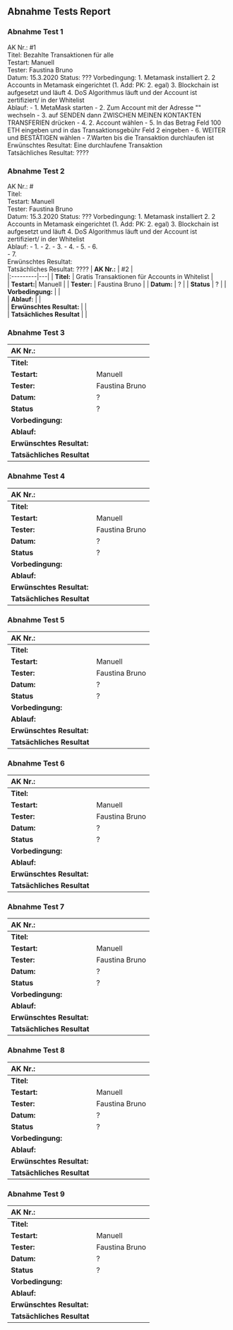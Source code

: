 ## Abnahme Tests Report

### Abnahme Test 1

AK Nr.:   #1    
Titel:   Bezahlte Transaktionen für alle  
Testart:   Manuell  
Tester:   Faustina Bruno  
Datum:   15.3.2020
Status:  ???
Vorbedingung:
        1. Metamask installiert 
        2. 2 Accounts in Metamask eingerichtet (1. Add: PK: 2. egal) 
        3. Blockchain ist aufgesetzt und läuft 
        4. DoS Algorithmus läuft und der Account ist zertifiziert/ in der Whitelist  
Ablauf: 
       - 1. MetaMask starten 
       - 2. Zum Account mit der Adresse "" wechseln
       - 3. auf SENDEN dann ZWISCHEN MEINEN KONTAKTEN TRANSFERIEN drücken
       - 4. 2. Account wählen 
       - 5. In das Betrag Feld 100 ETH eingeben und in das Transaktionsgebühr Feld 2 eingeben 
       - 6. WEITER und BESTÄTIGEN wählen 
       - 7.Warten bis die Transaktion durchlaufen ist        
Erwünschtes Resultat: Eine durchlaufene Transaktion      
Tatsächliches Resultat: ????

### Abnahme Test 2

AK Nr.:   #    
Titel:  
Testart:   Manuell  
Tester:   Faustina Bruno  
Datum:   15.3.2020
Status:  ???
Vorbedingung:
        1. Metamask installiert 
        2. 2 Accounts in Metamask eingerichtet (1. Add: PK: 2. egal) 
        3. Blockchain ist aufgesetzt und läuft 
        4. DoS Algorithmus läuft und der Account ist zertifiziert/ in der Whitelist  
Ablauf: 
       - 1. 
       - 2. 
       - 3. 
       - 4. 
       - 5. 
       - 6.  
       - 7.      
Erwünschtes Resultat:      
Tatsächliches Resultat: ????
| **AK Nr.:** |     #2          |  
|:---------|---|
| **Titel:** | Gratis Transaktionen für Accounts in Whitelist |   
| **Testart:**| Manuell  |
| **Tester:** | Faustina Bruno  |
| **Datum:** | ?  |
| **Status** | ?  |
| **Vorbedingung:**          |   |      
| **Ablauf:**                |   |          
| **Erwünschtes Resultat:**  |   |       
| **Tatsächliches Resultat** |   |    

### Abnahme Test 3

| **AK Nr.:** |               |  
|:---------|---|
| **Titel:** |  |   
| **Testart:**| Manuell  |
| **Tester:** | Faustina Bruno  |
| **Datum:** | ?  |
| **Status** | ?  |
| **Vorbedingung:**          |   |      
| **Ablauf:**                |   |          
| **Erwünschtes Resultat:**  |   |       
| **Tatsächliches Resultat** |   |    

### Abnahme Test 4

| **AK Nr.:** |              |  
|:---------|---|
| **Titel:** |  |   
| **Testart:**| Manuell  |
| **Tester:** | Faustina Bruno  |
| **Datum:** | ?  |
| **Status** | ?  |
| **Vorbedingung:**          |   |      
| **Ablauf:**                |   |          
| **Erwünschtes Resultat:**  |   |       
| **Tatsächliches Resultat** |   |    

### Abnahme Test 5
| **AK Nr.:** |               |  
|:---------|---|
| **Titel:** |  |   
| **Testart:**| Manuell  |
| **Tester:** | Faustina Bruno  |
| **Datum:** | ?  |
| **Status** | ?  |
| **Vorbedingung:**          |   |      
| **Ablauf:**                |   |          
| **Erwünschtes Resultat:**  |   |       
| **Tatsächliches Resultat** |   |    

### Abnahme Test 6

| **AK Nr.:** |              |  
|:---------|---|
| **Titel:** |  |   
| **Testart:**| Manuell  |
| **Tester:** | Faustina Bruno  |
| **Datum:** | ?  |
| **Status** | ?  |
| **Vorbedingung:**          |   |      
| **Ablauf:**                |   |          
| **Erwünschtes Resultat:**  |   |       
| **Tatsächliches Resultat** |   |    

### Abnahme Test 7

| **AK Nr.:** |             |  
|:---------|---|
| **Titel:** |  |   
| **Testart:**| Manuell  |
| **Tester:** | Faustina Bruno  |
| **Datum:** | ?  |
| **Status** | ?  |
| **Vorbedingung:**          |   |      
| **Ablauf:**                |   |          
| **Erwünschtes Resultat:**  |   |       
| **Tatsächliches Resultat** |   |    

### Abnahme Test 8

| **AK Nr.:** |                |  
|:---------|---|
| **Titel:** |  |   
| **Testart:**| Manuell  |
| **Tester:** | Faustina Bruno  |
| **Datum:** | ?  |
| **Status** | ?  |
| **Vorbedingung:**          |   |      
| **Ablauf:**                |   |          
| **Erwünschtes Resultat:**  |   |       
| **Tatsächliches Resultat** |   |    

### Abnahme Test 9

| **AK Nr.:** |               |  
|:---------|---|
| **Titel:** |  |   
| **Testart:**| Manuell  |
| **Tester:** | Faustina Bruno  |
| **Datum:** | ?  |
| **Status** | ?  |
| **Vorbedingung:**          |   |      
| **Ablauf:**                |   |          
| **Erwünschtes Resultat:**  |   |       
| **Tatsächliches Resultat** |   |    

